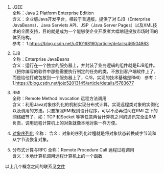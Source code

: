 1. J2EE   
全称：Java 2 Platform Enterprise Edition  
含义：企业版Java开发平台，相较于普通版，提供了对 EJB（Enterprise JavaBeans）、Java Servlets API、JSP（Java Server Pages）以及XML技术的全面支持，目的就是成为一个能够使企业开发者大幅缩短投放市场时间的体系结构。  
参考：
1.https://blog.csdn.net/u010168160/article/details/46504863

2. EJB  
全称：Enterprise JavaBeans   
含义：运行在一个独立的服务器上，并封装了业务逻辑的组件就是EJB组件。（把你编写的软件中那些需要执行制定的任务的类，不放到客户端软件上了，而是给他打成包放到一个服务器上了，C/S，实现的技术基础是RMI）
参考：
1.https://blog.csdn.net/jojo52013145/article/details/5783677


3. RMI  
全称：Remote Method Invocation  远程方法调用  
含义：利用Java对象序列化的机制实现分布式计算，实现远程类对象的实例化以及调用的方法。只要按照RMI规则设计程序，可以不必再过问在RMI 之下的网络细节了，如：TCP 和Socket 等等任意两台计算机之间的通讯完全由RMI负责，调用远程计算机上的对象就像本地对象一样方便。

4. [对象序列化](https://github.com/KerwinShi/MyJavaLearning)
全称：
含义：对象的序列化过程就是将对象状态转换成字节流和从字节流恢复对象。

5. 分布式计算与RPC
全称：Remote Procedure Call  远程过程调用  
含义：本地计算机调用远程计算机上的一个函数



以上几个概念之间的联系见[文件](../mindmap/J2EE与EJB.drawio) 